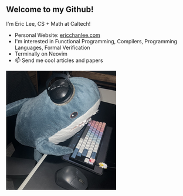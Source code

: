 ## Welcome to my Github!

I'm Eric Lee, CS + Math at Caltech!
- Personal Website: [ericchanlee.com](https://www.ericchanlee.com)
- I'm interested in Functional Programming, Compilers, Programming Languages, Formal Verification
- Terminally on Neovim
- 📫 Send me cool articles and papers

<!--
Previously worked on:
- SWE Intern @ Jane Street (2025)
- Research on Active Learning of Molecular Properties @ Caltech (2024)
- SWE Intern @ Amazon (2023)
- Microcontrollers on Lunar Rovers @ Caltech/JPL (2022)
- Research on Computational Fluid Dynamics of CD8+ T-Cells @ UCI (2021)
-->


![Live photo of me](shark_sm.png)
